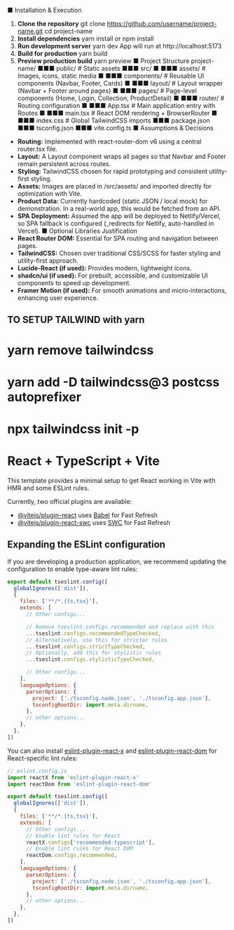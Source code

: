 ■ Installation & Execution
1. **Clone the repository**
 git clone https://github.com/username/project-name.git
 cd project-name
2. **Install dependencies**
 yarn install
 or
 npm install
3. **Run development server**
 yarn dev
 App will run at http://localhost:5173
4. **Build for production**
 yarn build
5. **Preview production build**
 yarn preview
■ Project Structure
project-name/
■■■ public/ # Static assets
■■■ src/
■ ■■■ assets/ # Images, icons, static media
■ ■■■ components/ # Reusable UI components (Navbar, Footer, Cards)
■ ■■■ layout/ # Layout wrapper (Navbar + Footer around pages)
■ ■■■ pages/ # Page-level components (Home, Login, Collection, ProductDetail)
■ ■■■ router/ # Routing configuration
■ ■■■ App.tsx # Main application entry with Routes
■ ■■■ main.tsx # React DOM rendering + BrowserRouter
■ ■■■ index.css # Global TailwindCSS imports
■■■ package.json
■■■ tsconfig.json
■■■ vite.config.ts
■ Assumptions & Decisions
- **Routing:** Implemented with react-router-dom v6 using a central router.tsx file.
- **Layout:** A Layout component wraps all pages so that Navbar and Footer remain persistent
across routes.
- **Styling:** TailwindCSS chosen for rapid prototyping and consistent utility-first styling.
- **Assets:** Images are placed in /src/assets/ and imported directly for optimization with Vite.
- **Product Data:** Currently hardcoded (static JSON / local mock) for demonstration. In a
real-world app, this would be fetched from an API.
- **SPA Deployment:** Assumed the app will be deployed to Netlify/Vercel, so SPA fallback is
configured (_redirects for Netlify, auto-handled in Vercel).
■ Optional Libraries Justification
- **React Router DOM:** Essential for SPA routing and navigation between pages.
- **TailwindCSS:** Chosen over traditional CSS/SCSS for faster styling and utility-first approach.
- **Lucide-React (if used):** Provides modern, lightweight icons.
- **shadcn/ui (if used):** For prebuilt, accessible, and customizable UI components to speed up
development.
- **Framer Motion (if used):** For smooth animations and micro-interactions, enhancing user
experience.




## TO SETUP TAILWIND with yarn 
# yarn remove tailwindcss
# yarn add -D tailwindcss@3 postcss autoprefixer
# npx tailwindcss init -p


# React + TypeScript + Vite

This template provides a minimal setup to get React working in Vite with HMR and some ESLint rules.

Currently, two official plugins are available:

- [@vitejs/plugin-react](https://github.com/vitejs/vite-plugin-react/blob/main/packages/plugin-react) uses [Babel](https://babeljs.io/) for Fast Refresh
- [@vitejs/plugin-react-swc](https://github.com/vitejs/vite-plugin-react/blob/main/packages/plugin-react-swc) uses [SWC](https://swc.rs/) for Fast Refresh

## Expanding the ESLint configuration

If you are developing a production application, we recommend updating the configuration to enable type-aware lint rules:

```js
export default tseslint.config([
  globalIgnores(['dist']),
  {
    files: ['**/*.{ts,tsx}'],
    extends: [
      // Other configs...

      // Remove tseslint.configs.recommended and replace with this
      ...tseslint.configs.recommendedTypeChecked,
      // Alternatively, use this for stricter rules
      ...tseslint.configs.strictTypeChecked,
      // Optionally, add this for stylistic rules
      ...tseslint.configs.stylisticTypeChecked,

      // Other configs...
    ],
    languageOptions: {
      parserOptions: {
        project: ['./tsconfig.node.json', './tsconfig.app.json'],
        tsconfigRootDir: import.meta.dirname,
      },
      // other options...
    },
  },
])
```

You can also install [eslint-plugin-react-x](https://github.com/Rel1cx/eslint-react/tree/main/packages/plugins/eslint-plugin-react-x) and [eslint-plugin-react-dom](https://github.com/Rel1cx/eslint-react/tree/main/packages/plugins/eslint-plugin-react-dom) for React-specific lint rules:

```js
// eslint.config.js
import reactX from 'eslint-plugin-react-x'
import reactDom from 'eslint-plugin-react-dom'

export default tseslint.config([
  globalIgnores(['dist']),
  {
    files: ['**/*.{ts,tsx}'],
    extends: [
      // Other configs...
      // Enable lint rules for React
      reactX.configs['recommended-typescript'],
      // Enable lint rules for React DOM
      reactDom.configs.recommended,
    ],
    languageOptions: {
      parserOptions: {
        project: ['./tsconfig.node.json', './tsconfig.app.json'],
        tsconfigRootDir: import.meta.dirname,
      },
      // other options...
    },
  },
])
```
